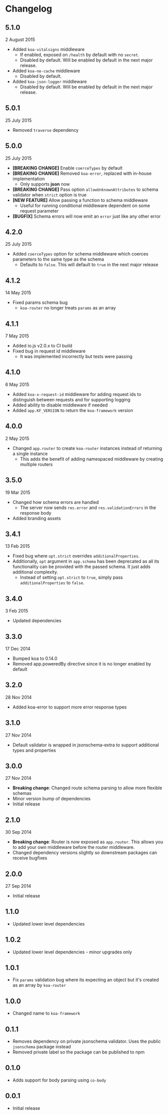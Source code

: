# Changelog

## 5.1.0
2 August 2015

- Added `koa-vitalsigns` middleware
  - If enabled, exposed on `/health` by default with no `secret`.
  - Disabled by default. Will be enabled by default in the next major release.
- Added `koa-no-cache` middleware
  - Disabled by default.
- Added `koa-json-logger` middleware
  - Disabled by default. Will be enabled by default in the next major release.

## 5.0.1
25 July 2015

- Removed `traverse` dependency

## 5.0.0
25 July 2015

- **[BREAKING CHANGE]** Enable `coerceTypes` by default
- **[BREAKING CHANGE]** Removed `koa-error`, replaced with in-house implementation
  - Only supports **json** now
- **[BREAKING CHANGE]** Pass option `allowUnknownAttributes` to schema validator when `strict` option is true
- **[NEW FEATURE]** Allow passing a function to schema middleware
  - Useful for running conditional middleware dependent on some request parameter
- **[BUGFIX]** Schema errors will now emit an `error` just like any other error

## 4.2.0
25 July 2015

- Added `coerceTypes` option for schema middleware which coerces parameters to the same type as the schema
  - Defaults to `false`. This will default to `true` in the next major release

## 4.1.2
14 May 2015

- Fixed params schema bug
  - `koa-router` no longer treats `params` as an array

## 4.1.1
7 May 2015

- Added io.js v2.0.x to CI build
- Fixed bug in request id middleware
  - It was implemented incorrectly but tests were passing

## 4.1.0
6 May 2015

- Added `koa-x-request-id` middleware for adding request ids to distinguish between requests and for supporting logging
- Added ability to disable middleware if needed
- Added `app.KF_VERSION` to return the `koa-framework` version


## 4.0.0
2 May 2015

- Changed `app.router` to create `koa-router` instances instead of returning a single instance
  - This adds the benefit of adding namespaced middleware by creating multiple routers


## 3.5.0
19 Mar 2015

- Changed how schema errors are handled
  - The server now sends `res.error` and `res.validationErrors` in the response body
- Added branding assets


## 3.4.1
13 Feb 2015

- Fixed bug where `opt.strict` overrides `additionalProperties`.
- Additionally, `opt` argument in `app.schema` has been deprecated as all its functionality can be provided with the passed schema. It just adds additional complexity.
  - Instead of setting `opt.strict` to `true`, simply pass `additionalProperties` to `false`.


## 3.4.0
3 Feb 2015

- Updated dependencies


## 3.3.0
17 Dec 2014

- Bumped koa to 0.14.0
- Removed app.poweredBy directive since it is no longer enabled by default


## 3.2.0
28 Nov 2014

- Added koa-error to support more error response types


## 3.1.0
27 Nov 2014

- Default validator is wrapped in jsonschema-extra to support additional types and properties


## 3.0.0
27 Nov 2014

- **Breaking change**: Changed route schema parsing to allow more flexible schemas
- Minor version bump of dependencies
- Initial release


## 2.1.0
30 Sep 2014

- **Breaking change**: Router is now exposed as `app.router`. This allows you to add your own middleware before the router middleware.
- Changed dependency versions slightly so downstream packages can receive bugfixes


## 2.0.0
27 Sep 2014

- Initial release


## 1.1.0

- Updated lower level dependencies


## 1.0.2

- Updated lower level dependencies - minor upgrades only


## 1.0.1

- Fix `params` validation bug where its expecting an object but it's created as an array by `koa-router`


## 1.0.0

- Changed name to `koa-framework`


## 0.1.1

- Removes dependency on private jsonschema validator. Uses the public `jsonschema` package instead
- Removed private label so the package can be published to npm


## 0.1.0

- Adds support for body parsing using `co-body`


## 0.0.1

- Initial release

